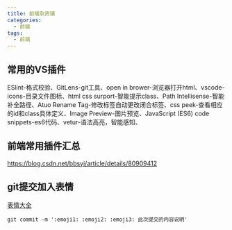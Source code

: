 ```yaml
---
title: 前端杂货铺
categories: 
  - 前端
tags:
  - 前端
---
```

## 常用的VS插件
ESlint-格式校验、GitLens-git工具、open in brower-浏览器打开html、vscode-icons-目录文件图标、html css surport-智能提示class、Path Intellisense-智能补全路径、Atuo Rename Tag-修改标签自动更改闭合标签、css peek-查看相应的id和class具体定义、Image Preview-图片预览、JavaScript (ES6) code snippets-es6代码、vetur-语法高亮，智能感知、

## 前端常用插件汇总
https://blog.csdn.net/bbsyi/article/details/80909412

## git提交加入表情
[表情大全](https://gitmoji.carloscuesta.me/)
```
git commit -m ':emoji1: :emoji2: :emoji3: 此次提交的内容说明'
```